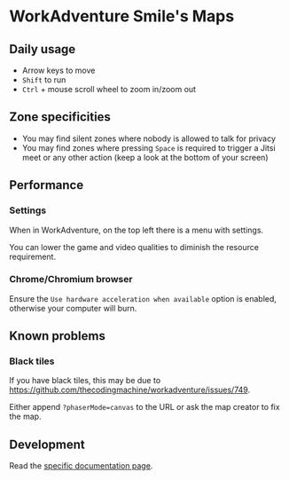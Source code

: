 # WorkAdventure Smile's Maps

## Daily usage

* Arrow keys to move
* `Shift` to run
* `Ctrl` + mouse scroll wheel to zoom in/zoom out

## Zone specificities

* You may find silent zones where nobody is allowed to talk for privacy
* You may find zones where pressing `Space` is required to trigger a Jitsi meet or any other action (keep a look at the bottom of your screen)

## Performance

### Settings

When in WorkAdventure, on the top left there is a menu with settings.

You can lower the game and video qualities to diminish the resource requirement.

### Chrome/Chromium browser

Ensure the `Use hardware acceleration when available` option is enabled, otherwise your computer will burn.

## Known problems

### Black tiles

If you have black tiles, this may be due to https://github.com/thecodingmachine/workadventure/issues/749.

Either append `?phaserMode=canvas` to the URL or ask the map creator to fix the map.

## Development

Read the [specific documentation page](docs/development.md).
